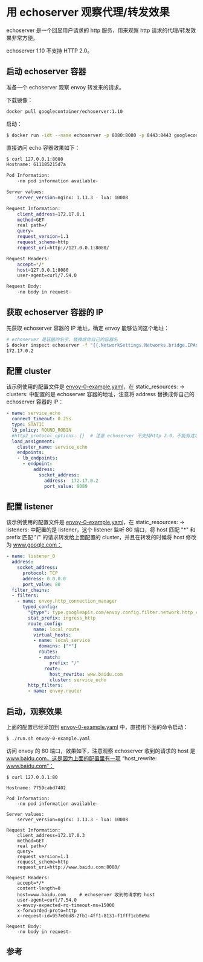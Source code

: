 <!-- toc -->
# 用 echoserver 观察代理/转发效果

echoserver 是一个回显用户请求的 http 服务，用来观察 http 请求的代理/转发效果非常方便。

echoserver 1.10 不支持 HTTP 2.0。

## 启动 echoserver 容器

准备一个 echoserver 观察 envoy 转发来的请求。

下载镜像：

```sh
docker pull googlecontainer/echoserver:1.10 
```

启动：

```sh
$ docker run -idt --name echoserver -p 8080:8080 -p 8443:8443 googlecontainer/echoserver:1.10
```

直接访问 echo 容器效果如下：

```sh
$ curl 127.0.0.1:8080
Hostname: 611185215d7a

Pod Information:
    -no pod information available-

Server values:
    server_version=nginx: 1.13.3 - lua: 10008

Request Information:
    client_address=172.17.0.1
    method=GET
    real path=/
    query=
    request_version=1.1
    request_scheme=http
    request_uri=http://127.0.0.1:8080/

Request Headers:
    accept=*/*
    host=127.0.0.1:8080
    user-agent=curl/7.54.0

Request Body:
    -no body in request-
```

## 获取 echoserver 容器的 IP

先获取 echoserver 容器的 IP 地址，确定 envoy 能够访问这个地址：

```sh
# echoserver 是容器的名字，替换成你自己的容器名
$ docker inspect echoserver -f "{{.NetworkSettings.Networks.bridge.IPAddress}}"
172.17.0.2
```

## 配置 cluster

该示例使用的配置文件是 [envoy-0-example.yaml][1]，在 static_resources: -> clusters: 中配置的是 echoserver 容器的地址，注意将 address 替换成你自己的 echoserver 容器的 IP：

```yaml
- name: service_echo
  connect_timeout: 0.25s
  type: STATIC
  lb_policy: ROUND_ROBIN
  #http2_protocol_options: {}  # 注意 echoserver 不支持http 2.0，不能有这项配置
  load_assignment:
    cluster_name: service_echo
    endpoints:
    - lb_endpoints:
      - endpoint:
          address:
            socket_address:
              address:  172.17.0.2
              port_value: 8080
```

## 配置 listener

该示例使用的配置文件是 [envoy-0-example.yaml][1]，在 static_resources: -> listeners: 中配置的是 listener，这个 listener 监听 80 端口，将 host 匹配 "*" 和 prefix 匹配 "/" 的请求转发给上面配置的 cluster，并且在转发的时候将 host 修改为 www.google.com：

```yaml
- name: listener_0
  address:
    socket_address:
      protocol: TCP
      address: 0.0.0.0
      port_value: 80
  filter_chains:
  - filters:
    - name: envoy.http_connection_manager
      typed_config:
        "@type": type.googleapis.com/envoy.config.filter.network.http_connection_manager.v2.HttpConnectionManager
        stat_prefix: ingress_http
        route_config:
          name: local_route
          virtual_hosts:
          - name: local_service
            domains: ["*"]
            routes:
            - match:
                prefix: "/"
              route:
                host_rewrite: www.baidu.com
                cluster: service_echo
        http_filters:
        - name: envoy.router
```

## 启动，观察效果

上面的配置已经添加到 [envoy-0-example.yaml][1] 中，直接用下面的命令启动：

```sh
$ ./run.sh envoy-0-example.yaml
```

访问 envoy 的 80 端口，效果如下，注意观察 echoserver 收到的请求的 host 是 www.baidu.com，这是因为上面的配置里有一项 “host_rewrite: www.baidu.com”：

```
$ curl 127.0.0.1:80

Hostname: 7759cabd7402

Pod Information:
	-no pod information available-

Server values:
	server_version=nginx: 1.13.3 - lua: 10008

Request Information:
	client_address=172.17.0.3
	method=GET
	real path=/
	query=
	request_version=1.1
	request_scheme=http
	request_uri=http://www.baidu.com:8080/

Request Headers:
	accept=*/*
	content-length=0
	host=www.baidu.com     # echoserver 收到的请求的 host
	user-agent=curl/7.54.0
	x-envoy-expected-rq-timeout-ms=15000
	x-forwarded-proto=http
	x-request-id=957e0bd8-2fb1-4ff1-8131-f1fff1cb0e9a

Request Body:
	-no body in request-
```

## 参考

[1]: https://github.com/introclass/go-code-example/blob/master/envoydev/xds/envoy-docker-run/envoy-0-example.yaml "envoy-0-example.yaml"
